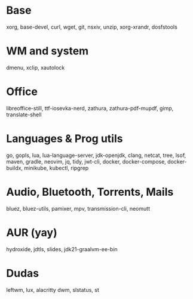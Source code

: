# Base
xorg, base-devel, curl, wget, git, nsxiv, unzip, xorg-xrandr, dosfstools

# WM and system
dmenu, xclip, xautolock

# Office
libreoffice-still, ttf-iosevka-nerd, zathura, zathura-pdf-mupdf, gimp, translate-shell

# Languages & Prog utils
go, gopls, lua, lua-language-server, jdk-openjdk, clang,
netcat, tree, lsof, maven, gradle, neovim, jq, tidy, jwt-cli,
docker, docker-compose, docker-buildx, minikube, kubectl, ripgrep

# Audio, Bluetooth, Torrents, Mails
bluez, bluez-utils, pamixer, mpv, transmission-cli, neomutt

# AUR (yay)
hydroxide, jdtls, slides, jdk21-graalvm-ee-bin

# Dudas
leftwm, lux, alacritty
dwm, slstatus, st
